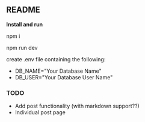 ## README

**Install and run**

npm i

npm run dev

create .env file containing the following:
- DB_NAME="Your Database Name"
- DB_USER="Your Database User Name"

### TODO

- Add post functionality (with markdown support??)
- Individual post page

